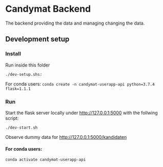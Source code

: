 # Candymat Backend

The backend providing the data and managing changing the data.

## Development setup
### Install
Run inside this folder
```
./dev-setup.shs:
```

For conda users:
```conda create -n candymat-userapp-api python=3.7.4 flask=1.1.1```

### Run
Start the flask server locally under http://127.0.0.1:5000 with the follwing script:
```
./dev-start.sh
```
Observe dummy data for http://127.0.0.1:5000/kandidaten

#### For conda users:
```conda activate candymat-userapp-api```
